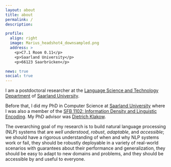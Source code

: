 ```yaml
---
layout: about
title: about
permalink: /
description: 

profile:
  align: right
  image: Marius_headshot4_downsampled.png
  address: >
    <p>C7.1 Room 0.11</p>
    <p>Saarland University</p>
    <p>66123 Saarbrücken</p>

news: true
social: true
---
```


I am a postdoctoral researcher at the [Language Science and Technology Department](https://www.uni-saarland.de/en/department/lst.html) of [Saarland University](https://www.uni-saarland.de/en/home.html). 

Before that, I did my PhD in Computer Science at [Saarland University](https://www.uni-saarland.de/en/home.html) where I was also a member of the [SFB 1102: Information Density and Linguistic Encoding](http://www.sfb1102.uni-saarland.de/). My PhD advisor was [Dietrich Klakow](https://scholar.google.de/citations?user=_HtGYmoAAAAJ&hl=en&oi=ao).

The overarching goal of my research is to build natural language processing (NLP) systems that are *well understood*, *robust*, *adaptable*, and *accessible*; we should have a rigorous understanding of when and why NLP systems work or fail, they should be robustly deployable in a variety of real-world scenarios with guarantees about their performance and generalization, they should be easy to adapt to new domains and problems, and they should be accessible by and useful to everyone.

